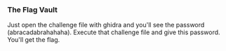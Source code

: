 ### The Flag Vault

Just open the challenge file with ghidra and you'll see the password (abracadabrahahaha). 
Execute that challenge file and give this password. You'll get the flag.
